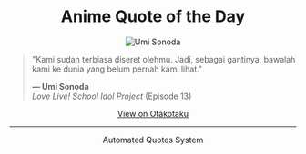 <h1 align="center">Anime Quote of the Day</h1>

<p align="center">
  <img src="https://otakotaku.com/asset/img/character/thumb/52x71/2016/02/sonoda-umi.jpg" alt="Umi Sonoda" />
</p>

<blockquote>
  <p>"Kami sudah terbiasa diseret olehmu. Jadi, sebagai gantinya, bawalah kami ke dunia yang belum pernah kami lihat."</p>
  <p><strong>— Umi Sonoda</strong><br>
  <em>Love Live! School Idol Project</em> (Episode 13)</p>
</blockquote>

<p align="center">
  <a href="https://otakotaku.com/quote/view/964/bawalah-kami" target="_blank">View on Otakotaku</a>
</p>

---

<p align="center">Automated Quotes System</p>
